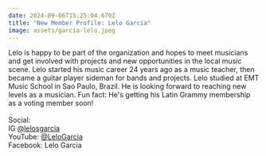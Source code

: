 ```yaml
---
date: 2024-09-06T15:25:04.670Z
title: "New Member Profile: Lelo Garcia"
image: assets/garcia-lelo.jpeg
---
```

Lelo is happy to be part of the organization and hopes to meet musicians and get involved with projects and new opportunities in the local music scene. Lelo started his music career 24 years ago as a music teacher, then became a guitar player sideman for bands and projects. Lelo studied at EMT Music School in Sao Paulo, Brazil. He is looking forward to reaching new levels as a musician. Fun fact: He's getting his Latin Grammy membership as a voting member soon!\
\
Social:\
IG [@lelosgarcia](https://www.instagram.com/lelosgarcia/)\
YouTube: [@LeloGarcia](https://www.instagram.com/LeloGarcia/)\
Facebook: Lelo Garcia